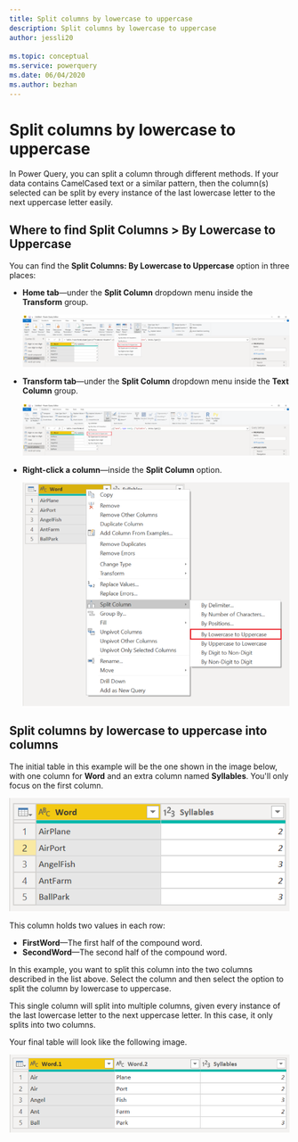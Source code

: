 ```yaml
---
title: Split columns by lowercase to uppercase
description: Split columns by lowercase to uppercase
author: jessli20

ms.topic: conceptual
ms.service: powerquery
ms.date: 06/04/2020
ms.author: bezhan
---
```


# Split columns by lowercase to uppercase

In Power Query, you can split a column through different methods.
If your data contains CamelCased text or a similar pattern, then the column(s) selected can be split by every instance of the last lowercase letter to the next uppercase letter easily.

## Where to find Split Columns > By Lowercase to Uppercase

You can find the **Split Columns: By Lowercase to Uppercase** option in three places:

* **Home tab**&mdash;under the **Split Column** dropdown menu inside the **Transform** group.

   ![Image shows By Lowercase to Uppercase under the Home tab](images/sc-home-lu.png)

* **Transform tab**&mdash;under the **Split Column** dropdown menu inside the **Text Column** group.

   ![Image shows By Lowercase to Uppercase under the Transform tab](images/sc-transform-lu.png)

* **Right-click a column**&mdash;inside the **Split Column** option.

   ![Image shows By Lowercase to Uppercase when right-clicking a column](images/sc-rightclick-lu.png)

## Split columns by lowercase to uppercase into columns

The initial table in this example will be the one shown in the image below, with one column for **Word** and an extra column named **Syllables**. You'll only focus on the first column.

![Image showing table with Word and Syllables columns, with five rows, with the Word column containing the first and second half of the word](images/sc-before-lu.png)

This column holds two values in each row:

* **FirstWord**&mdash;The first half of the compound word.
* **SecondWord**&mdash;The second half of the compound word.

In this example, you want to split this column into the two columns described in the list above. Select the column and then select the option to split the column by lowercase to uppercase.

This single column will split into multiple columns, given every instance of the last lowercase letter to the next uppercase letter. In this case, it only splits into two columns.

Your final table will look like the following image.

![Image showing Word.1, Word.2 and Syllables columns, with the first and second half of the word separated into the two columns](images/sc-after-lu.png)
